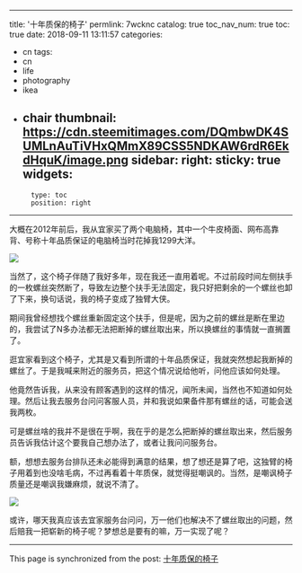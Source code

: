 
---
title: '十年质保的椅子'
permlink: 7wcknc
catalog: true
toc_nav_num: true
toc: true
date: 2018-09-11 13:11:57
categories:
- cn
tags:
- cn
- life
- photography
- ikea
- chair
thumbnail: https://cdn.steemitimages.com/DQmbwDK4SUMLnAuTiVHxQMmX89CSS5NDKAW6rdR6EkdHquK/image.png
sidebar:
    right:
        sticky: true
widgets:
    -
        type: toc
        position: right
---


大概在2012年前后，我从宜家买了两个电脑椅，其中一个牛皮椅面、网布高靠背、号称十年品质保证的电脑椅当时花掉我1299大洋。

![](https://cdn.steemitimages.com/DQmbwDK4SUMLnAuTiVHxQMmX89CSS5NDKAW6rdR6EkdHquK/image.png)

当然了，这个椅子伴随了我好多年，现在我还一直用着呢。不过前段时间左侧扶手的一枚螺丝突然断了，导致左边整个扶手无法固定，我只好把剩余的一个螺丝也卸了下来，换句话说，我的椅子变成了独臂大侠。

期间我曾经想找个螺丝重新固定这个扶手，但是呢，因为之前的螺丝是断在里边的，我尝试了N多办法都无法把断掉的螺丝取出来，所以换螺丝的事情就一直搁置了。

逛宜家看到这个椅子，尤其是又看到所谓的十年品质保证，我就突然想起我断掉的螺丝了。于是我喊来附近的服务员，把这个情况说给他听，问他应该如何处理。

他竟然告诉我，从来没有顾客遇到的这样的情况，闻所未闻，当然也不知道如何处理。然后让我去服务台问问客服人员，并和我说如果备件那有螺丝的话，可能会送我两枚。

可是螺丝啥的我并不是很在乎啊，我在乎的是怎么把断掉的螺丝取出来，然后服务员告诉我估计这个要我自己想办法了，或者让我问问服务台。

额，想想去服务台排队还未必能得到满意的结果，想了想还是算了吧，这独臂的椅子用着到也没啥毛病，不过再看着十年质保，就觉得挺嘲讽的。当然，是嘲讽椅子质量还是嘲讽我嫌麻烦，就说不清了。

![](https://cdn.steemitimages.com/DQmUUtsYX5A6ZfYPj5hZdgXuHRvG4KMapi5HMPnyL6wXV49/image.png)

或许，哪天我真应该去宜家服务台问问，万一他们也解决不了螺丝取出的问题，然后赔我一把崭新的椅子呢？梦想总是要有的嘛，万一实现了呢？

- - -

This page is synchronized from the post: [十年质保的椅子](https://steemit.com/@oflyhigh/7wcknc)
